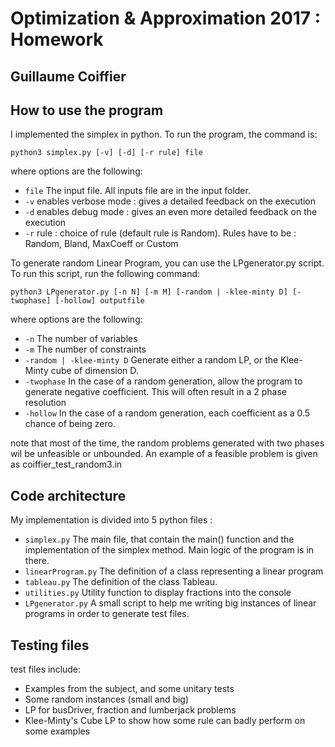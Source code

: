 # Optimization & Approximation 2017 : Homework
## Guillaume Coiffier

## How to use the program
I implemented the simplex in python. To run the program, the command is:

    python3 simplex.py [-v] [-d] [-r rule] file

where options are the following:
- `file` The input file. All inputs file are in the input folder.
- `-v` enables verbose mode : gives a detailed feedback on the execution
- `-d` enables debug mode : gives an even more detailed feedback on the execution
- `-r` rule : choice of rule (default rule is Random). Rules have to be : Random, Bland, MaxCoeff or Custom


To generate random Linear Program, you can use the LPgenerator.py script. To run this script, run the following command:

    python3 LPgenerator.py [-n N] [-m M] [-random | -klee-minty D] [-twophase] [-hollow] outputfile

where options are the following:
- `-n` The number of variables
- `-m` The number of constraints
- `-random | -klee-minty D` Generate either a random LP, or the Klee-Minty cube of dimension D.
- `-twophase` In the case of a random generation, allow the program to generate negative coefficient. This will often result in a 2 phase resolution
- `-hollow` In the case of a random generation, each coefficient as a 0.5 chance of being zero.

note that most of the time, the random problems generated with two phases wil be unfeasible or unbounded. An example of a feasible problem is given as coiffier_test_random3.in

## Code architecture
My implementation is divided into 5 python files :
- `simplex.py` The main file, that contain the main() function and the implementation of the simplex method. Main logic of the program is in there.
- `linearProgram.py` The definition of a class representing a linear program
- `tableau.py` The definition of the class Tableau.
- `utilities.py` Utility function to display fractions into the console
- `LPgenerator.py` A small script to help me writing big instances of linear programs in order to generate test files.

## Testing files
test files include:
- Examples from the subject, and some unitary tests
- Some random instances (small and big)
- LP for busDriver, fraction and lumberjack problems
- Klee-Minty's Cube LP to show how some rule can badly perform on some examples
